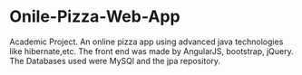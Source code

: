 # Onile-Pizza-Web-App

Academic Project.
An online pizza app using advanced java technologies like
hibernate,etc. The front end was made by AngularJS, bootstrap,
jQuery. The Databases used were MySQl and the jpa repository.
